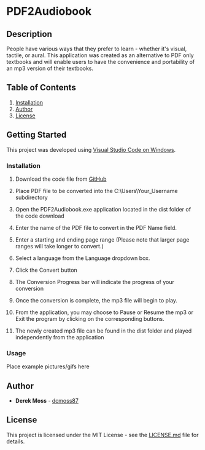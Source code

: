 # PDF2Audiobook

## Description

People have various ways that they prefer to learn - whether it's visual, tactile, or aural. This application was created as an alternative to PDF only textbooks and will enable users to have the convenience and portability of an mp3 version of their textbooks.

## Table of Contents

1. [Installation](https://github.com/dcmoss87/PDF2Audiobook#installation)
2. [Author](https://github.com/dcmoss87/PDF2Audiobook#author)
3. [License](https://github.com/dcmoss87/PDF2Audiobook#license)

## Getting Started

This project was developed using [Visual Studio Code on Windows](https://code.visualstudio.com/docs/setup/windows).

### Installation

  1. Download the code file from [GitHub](https://github.com/dcmoss87/PDF2Audiobook)

  2. Place PDF file to be converted into the C:\Users\Your_Username subdirectory

  3. Open the PDF2Audiobook.exe application located in the dist folder of the code download

  4. Enter the name of the PDF file to convert in the PDF Name field.

  5. Enter a starting and ending page range (Please note that larger page ranges will take longer to convert.)

  6. Select a language from the Language dropdown box.

  7. Click the Convert button

  8. The Conversion Progress bar will indicate the progress of your conversion

  9. Once the conversion is complete, the mp3 file will begin to play.

  10. From the application, you may choose to Pause or Resume the mp3 or Exit the program by clicking on the corresponding buttons.

  11. The newly created mp3 file can be found in the dist folder and played independently from the application
 
### Usage

Place example pictures/gifs here

## Author

* **Derek Moss** - [dcmoss87](https://github.com/dcmoss87)

## License

This project is licensed under the MIT License - see the [LICENSE.md](https://github.com/dcmoss87/PDF2Audiobook/blob/main/License/LICENSE) file for details.

